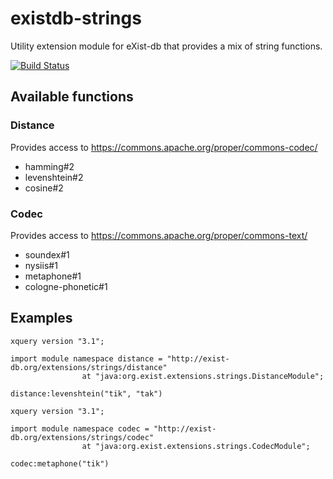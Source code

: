 # existdb-strings
Utility extension module for eXist-db that provides a mix of string functions.

[![Build Status](https://travis-ci.com/Trundler/existdb-strings.svg?branch=master)](https://travis-ci.com/Trundler/existdb-strings)

## Available functions

### Distance

Provides access to https://commons.apache.org/proper/commons-codec/

- hamming#2
- levenshtein#2
- cosine#2

### Codec

Provides access to https://commons.apache.org/proper/commons-text/ 

- soundex#1
- nysiis#1
- metaphone#1
- cologne-phonetic#1

## Examples

```xquery
xquery version "3.1";

import module namespace distance = "http://exist-db.org/extensions/strings/distance" 
                at "java:org.exist.extensions.strings.DistanceModule";
                
distance:levenshtein("tik", "tak")
```

```xquery
xquery version "3.1";

import module namespace codec = "http://exist-db.org/extensions/strings/codec" 
                at "java:org.exist.extensions.strings.CodecModule";
                
codec:metaphone("tik")
```
